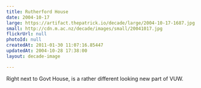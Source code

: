 ```yaml
---
title: Rutherford House
date: 2004-10-17
large: https://artifact.thepatrick.io/decade/large/2004-10-17-1687.jpg
small: http://cdn.m.ac.nz/decade/images/small/20041017.jpg
flickrUrl: null
photoId: null
createdAt: 2011-01-30 11:07:16.85447
updatedAt: 2004-10-28 17:38:00
layout: decade-image

---
```

Right next to Govt House, is a rather different looking new part of VUW.
